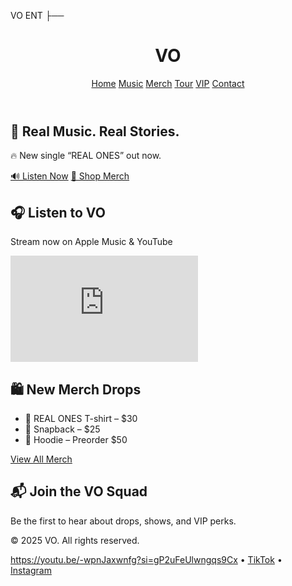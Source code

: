 VO ENT
├── <!DOCTYPE html>
<html lang="en">
<head>
  <meta charset="UTF-8" />
  <meta name="viewport" content="width=device-width, initial-scale=1.0"/>
  <title>VO – Official Site</title>
  <link rel="stylesheet" href="style.css" />
</head>
<body>
  <header>
    <h1>VO</h1>
    <nav>
      <a href="#">Home</a>
      <a href="#">Music</a>
      <a href="#">Merch</a>
      <a href="#">Tour</a>
      <a href="#">VIP</a>
      <a href="#">Contact</a>
    </nav>
  </header>

  <section class="hero">
    <h2>🎤 Real Music. Real Stories.</h2>
    <p>🔥 New single “REAL ONES” out now.</p>
    <a href="https://music.apple.com/" class="btn">🔊 Listen Now</a>
    <a href="#" class="btn">👕 Shop Merch</a>
  </section>

  <section class="music">
    <h2>🎧 Listen to VO</h2>
    <p>Stream now on Apple Music & YouTube</p>
    <iframe width="300" height="170" src="https://youtu.be/-wpnJaxwnfg?si=gP2uFeUlwngqs9Cx/embed/your-video-id" frameborder="0" allowfullscreen></iframe>
    <!-- Replace with your video -->
  </section>

  <section class="merch">
    <h2>🛍 New Merch Drops</h2>
    <ul>
      <li>👕 REAL ONES T-shirt – $30</li>
      <li>🧢 Snapback – $25</li>
      <li>👟 Hoodie – Preorder $50</li>
    </ul>
    <a href="#" class="btn">View All Merch</a>
  </section>

  <section class="signup">
    <h2>📬 Join the VO Squad</h2>
    <p>Be the first to hear about drops, shows, and VIP perks.</p>
    <!-- Mailchimp embed goes here -->
  </section>

  <footer>
    <p>© 2025 VO. All rights reserved.</p>
    <p>
      <a href="#">https://youtu.be/-wpnJaxwnfg?si=gP2uFeUlwngqs9Cx</a> •
      <a href="#">TikTok</a> •
      <a href="#">Instagram</a>
    
